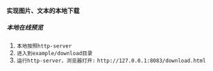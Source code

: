 #### 实现图片、文本的本地下载


##### 本地在线预览
1. `本地按照http-server`
2. `进入到example/download目录`
3. `运行http-server，浏览器打开:`
`http://127.0.0.1:8083/download.html`
